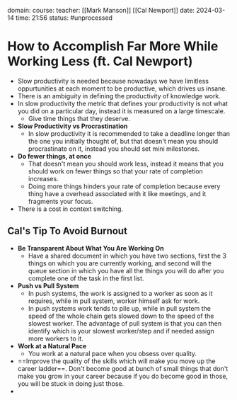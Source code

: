 domain: 
course:
teacher: [[Mark Manson]] [[Cal Newport]]
date: 2024-03-14
time: 21:56
status: #unprocessed

# How to Accomplish Far More While Working Less (ft. Cal Newport)
- Slow productivity is needed because nowadays we have limitless oppurtunities at each moment to be productive, which drives us insane.
- There is an ambiguity in defining the productivity of knowledge work.
- In slow productivity the metric that defines your productivity is not what you did on a particular day, instead it is measured on a large timescale.
	- Give time things that they deserve.
- **Slow Productivity vs Procrastination**
	- In slow productivity it is recommended to take a deadline longer than the one you initially thought of, but that doesn't mean you should procrastinate on it, instead you should set mini milestones. 
- **Do fewer things, at once**
	- That doesn't mean you should work less, instead it means that you should work on fewer things so that your rate of completion increases.
	- Doing more things hinders your rate of completion because every thing have a overhead associated with it like meetings, and it fragments your focus.
- There is a cost in context switching.

## Cal's Tip To Avoid Burnout
- **Be Transparent About What You Are Working On**
	- Have a shared document in which you have two sections, first the 3 things on which you are currently working, and second will the queue section in which you have all the things you will do after you complete one of the task in the first list.
- **Push vs Pull System**
	- In push systems, the work is assigned to a worker as soon as it requires, while in pull system, worker himself ask for work.
	- In push systems work tends to pile up, while in pull system the speed of the whole chain gets slowed down to the speed of the slowest worker. The advantage of pull system is that you can then identify which is your slowest worker/step and if needed assign more workers to it.
- **Work at a Natural Pace**
	- You work at a natural pace when you obsess over quality.
- ==Improve the quality of the skills which will make you move up the career ladder==. Don't become good at bunch of small things that don't make you grow in your career because if you do become good in those, you will be stuck in doing just those.
- 